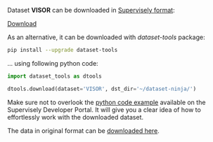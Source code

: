 Dataset **VISOR** can be downloaded in [Supervisely format](https://developer.supervisely.com/api-references/supervisely-annotation-json-format):

 [Download](https://assets.supervisely.com/supervisely-supervisely-assets-public/teams_storage/x/w/mt/jVKOQ23jM0kRJ7fKuctrtQyrq0gaPPZcx1T8YQd4zk8rolbK4Qs4wEyHCjF0NPHExE7igi3Y05YbPqTdvzniIPCukUuREKzhdcIk3AkwQmyQ7KrOKsJ9tlRVl02Y.tar)

As an alternative, it can be downloaded with *dataset-tools* package:
``` bash
pip install --upgrade dataset-tools
```

... using following python code:
``` python
import dataset_tools as dtools

dtools.download(dataset='VISOR', dst_dir='~/dataset-ninja/')
```
Make sure not to overlook the [python code example](https://developer.supervisely.com/getting-started/python-sdk-tutorials/iterate-over-a-local-project) available on the Supervisely Developer Portal. It will give you a clear idea of how to effortlessly work with the downloaded dataset.

The data in original format can be [downloaded here](https://data.bris.ac.uk/datasets/tar/2v6cgv1x04ol22qp9rm9x2j6a7.zip).
